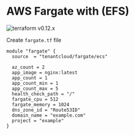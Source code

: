 # AWS Fargate with (EFS)

![terraform v0.12.x](https://img.shields.io/badge/terraform-v0.12.x-brightgreen.svg)

Create `fargate.tf` file

```HCL
module "fargate" {
  source  = "tenantcloud/fargate/ecs"

  az_count = 2
  app_image = nginx:latest
  app_count = 1
  app_count_min = 1
  app_count_max = 5
  health_check_path = "/"
  fargate_cpu = 512
  fargate_memory = 1024
  dns_zone_id = "Route53ID"
  domain_name = "example.com"
  project = "example"
}
```
